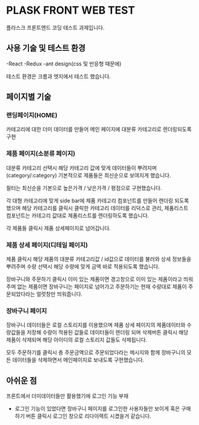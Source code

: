 # PLASK FRONT WEB TEST

플라스크 프론트엔드 코딩 테스트 과제입니다.

## 사용 기술 및 테스트 환경

-React
-Redux
-ant design(css 및 반응형 때문에)

테스트 환경은 크롬과 엣지에서 테스트 했습니다.

## 페이지별 기술

### 랜딩페이지(HOME)

카테고리에 대한 더미 데이터를 만들어 메인 페이지에 대분류 카테고리로 렌더링되도록 구현 

### 제품 페이지(소분류 페이지)

대분류 카테고리 선택시 해당 카테고리 값에 맞게 데이터들이 뿌려지며 (category/:category) 기본적으로 제품들은 최신순으로 보여지게 했습니다.

필터는 최신순을 기본으로 높은가격 / 낮은가격 / 평점으로 구현했습니다.

각 대형 카테고리에 맞게 side bar에 제품 카테고리 컴포넌트를 만들어 렌더링 되도록 했으며 해당 카테고리를 클릭시
클릭한 카테고리 데이터를 리덕스로 관리, 제품리스트 컴포넌트는 카테고리 값대로 제품리스트를 렌더링하도록 했습니다. 

각 제품들 클릭시 제품 상세페이지로 넘어갑니다.

### 제품 상세 페이지(디테일 페이지)

제품 클릭시 해당 제품의 대분류 카테고리값 / id값으로 데이터를 불러와 상세 정보들을 뿌려주며
수량 선택시 해당 수량에 맞게 금액 바로 적용되도록 했습니다.

장바구니와 주문하기 클릭시 이미 있는 제품이면 경고창으로 이미 있는 제품이라고 띄워주며 없는 제품이면 
장바구니는 페이지로 넘어가고 주문하기는 현재 수량대로 제품이 주문되었다라는 얼럿창만 띄워줍니다.

### 장바구니 페이지

장바구니 데이터들은 로컬 스토리지를 이용했으며 제품 상세 페이지의 제품데이터와 수량값들을 저장해 수량이 적용된 값들로
데이터들이 렌더링 되며 삭제버튼 클릭시 해당 제품이 삭제되며 해당 아이디의 로컬 스토리지 값들도 삭제됩니다.

모두 주문하기를 클릭시 총 주문금액으로 주문되었다라는 메시지와 함께 장바구니의 모든 데이터들을 삭제하면서 메인페이지로
보내도록 구현했습니다.

## 아쉬운 점

프론트에서 더미데이터들만 활용했기에 로그인 기능 부재
- 로그인 기능이 있었다면 장바구니 페이지를 로그인한 사용자들만 보이게 혹은 구매하기 버튼 클릭시 로그인 창으로 리다이렉트 시켰을거 같습니다.




